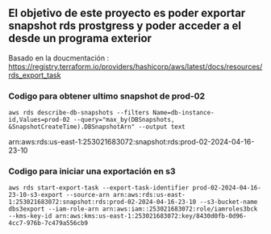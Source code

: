 ## El objetivo de este proyecto es poder exportar snapshot rds prostgress y poder acceder a el desde un programa exterior
Basado en la doucmentación : https://registry.terraform.io/providers/hashicorp/aws/latest/docs/resources/rds_export_task

### Codigo para obtener ultimo snapshot de prod-02
```console
aws rds describe-db-snapshots --filters Name=db-instance-id,Values=prod-02 --query="max_by(DBSnapshots, &SnapshotCreateTime).DBSnapshotArn" --output text
```

arn:aws:rds:us-east-1:253021683072:snapshot:rds:prod-02-2024-04-16-23-10

### Codigo para iniciar una exportación en s3
```console
aws rds start-export-task --export-task-identifier prod-02-2024-04-16-23-10-s3-export --source-arn arn:aws:rds:us-east-1:253021683072:snapshot:rds:prod-02-2024-04-16-23-10 --s3-bucket-name dbs3export --iam-role-arn arn:aws:iam::253021683072:role/iamroles3bck --kms-key-id arn:aws:kms:us-east-1:253021683072:key/8430d0fb-0d96-4cc7-976b-7c479a556cb9

```
